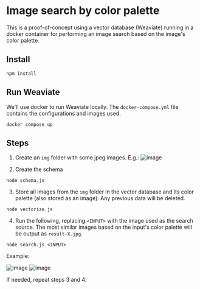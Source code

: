 # Image search by color palette

This is a proof-of-concept using a vector database (Weaviate) running in a docker container for performing an image search based on the image's color palette.

## Install

```
npm install
```

## Run Weaviate

We'll use docker to run Weaviate locally. The `docker-compose.yml` file contains the configurations and images used.

```
docker compose up
```

## Steps

1. Create an `img` folder with some jpeg images. E.g.:
![image](https://github.com/user-attachments/assets/d9e53623-3cd3-4b97-a606-712386e4fb1e)

2. Create the schema
```
node schema.js
```
3. Store all images from the `img` folder in the vector database and its color palette (also stored as an image). Any previous data will be deleted.
```
node vectorize.js
```
4. Run the following, replacing `<INPUT>` with the image used as the search source. The most similar images based on the input's color palette will be output as `result-X.jpg`.
```
node search.js <INPUT>
```
Example:

![image](https://github.com/user-attachments/assets/f037b2f8-fd1f-4e54-a39e-de30ef0bd823)
![image](https://github.com/user-attachments/assets/db562455-dc51-4434-a6b0-ea5d6588cad9)




If needed, repeat steps 3 and 4.
